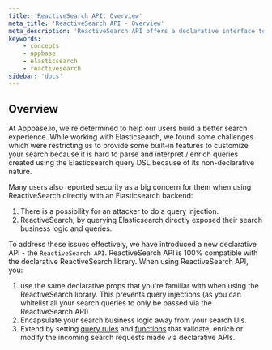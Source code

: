 ```yaml
---
title: 'ReactiveSearch API: Overview'
meta_title: 'ReactiveSearch API - Overview'
meta_description: 'ReactiveSearch API offers a declarative interface to querying Elasticsearch, prevents query injections and lets you extend the API via Query Rules and Functions.'
keywords:
    - concepts
    - appbase
    - elasticsearch
    - reactivesearch
sidebar: 'docs'
---
```


## Overview

At Appbase.io, we're determined to help our users build a better search experience. While working with Elasticsearch, we found some challenges which were restricting us to provide some built-in features to customize your search because it is hard to parse and interpret / enrich queries created using the Elasticsearch query DSL because of its non-declarative nature.

Many users also reported security as a big concern for them when using ReactiveSearch directly with an Elasticsearch backend:
1. There is a possibility for an attacker to do a query injection.
2. ReactiveSearch, by querying Elasticsearch directly exposed their search business logic and queries.

To address these issues effectively, we have introduced a new declarative API - the `ReactiveSearch API`. ReactiveSearch API is 100% compatible with the declarative ReactiveSearch library. When using ReactiveSearch API, you:
1. use the same declarative props that you're familiar with when using the ReactiveSearch library. This prevents query injections (as you can whitelist all your search queries to only be passed via the ReactiveSearch API)
2. Encapsulate your search business logic away from your search UIs.
3. Extend by setting [query rules](/docs/search/rules/) and [functions](/docs/search/functions/) that validate, enrich or modify the incoming search requests made via declarative APIs.
